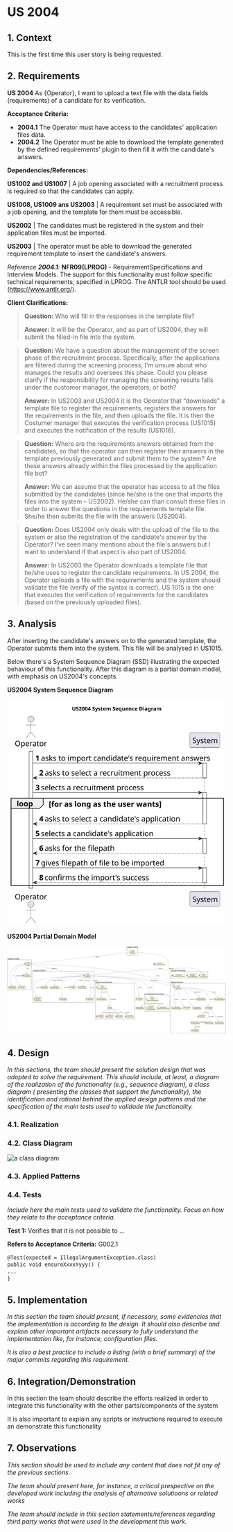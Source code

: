 # US 2004

## 1. Context

This is the first time this user story is being requested.

## 2. Requirements

**US 2004** As {Operator}, I want to upload a text file with the data fields (requirements) of a candidate for its
verification.

**Acceptance Criteria:**

- **2004.1** The Operator must have access to the candidates' application files data.
- **2004.2** The Operator must be able to download the template generated by the defined requirements' plugin to then fill
it with the candidate's answers.

**Dependencies/References:**

**US1002 and US1007** | A job opening associated with a recruitment process is required so that the candidates can apply.

**US1008, US1009 ans US2003** | A requirement set must be associated with a job opening, and the template for them must be
accessible.

**US2002** | The candidates must be registered in the system and their application files must be imported.

**US2003** | The operator must be able to download the generated requirement template to insert the candidate's answers.

_Reference **2004.1**:_ **NFR09(LPROG)** - RequirementSpecifications and Interview Models. The support for this functionality
must follow specific technical requirements, specified in LPROG. The ANTLR tool should be used (https://www.antlr.org/).


**Client Clarifications:**

> **Question:** Who will fill in the responses in the template file?
>
> **Answer:** It will be the Operator, and as part of US2004, they will submit the filled-in file into the system.


> **Question:** We have a question about the management of the screen phase of the recruitment process. Specifically, 
> after the applications are filtered during the screening process, I'm unsure about who manages the results and oversees
> this phase. Could you please clarify if the responsibility for managing the screening results falls under the customer
> manager, the operators, or both?
>
> **Answer:** In US2003 and US2004 it is the Operator that “downloads” a template file to register the requirements, 
> registers the answers for the requirements in the file,  and then uploads the file. It is then the Costumer manager
> that executes the verification process (US1015) and executes the notification of the results (US1016).


> **Question:** Where are the requirements answers obtained from the candidates, so that the operator can then register 
> their answers in the template previously generated and submit them to the system? Are these answers already within the 
> files processed by the application file bot?
>
> **Answer:** We can assume that the operator has access to all the files submitted by the candidates (since he/she is the
> one that imports the files into the system – US2002). He/she can than consult these files in order to answer the questions
> in the requirements template file. She/he then submits the file with the answers (US2004).


> **Question:** Does US2004 only deals with the upload of the file to the system or also the registration of the candidate's
> answer by the Operator? I've seen many mentions about the file's answers but I want to understand if that aspect is also
> part of US2004.
>
> **Answer:** In US2003 the Operator downloads a template file that he/she uses to register the candidate requirements. 
> In US 2004, the Operator uploads a file with the requirements and the system should validate the file (verify of the 
> syntax is correct). US 1015 is the one that executes the verification of requirements for the candidates (based on the
> previously uploaded files).

## 3. Analysis

After inserting the candidate's answers on to the generated template, the Operator submits them into the system. This file
will be analysed in US1015.

Below there's a System Sequence Diagram (SSD) illustrating the expected behaviour of this functionality. After this diagram
is a partial domain model, with emphasis on US2004's concepts.

**US2004 System Sequence Diagram**

![system sequence diagram](./US2004_SSD/US2004_SSD.svg)

**US2004 Partial Domain Model**

![Partial Domain Model](./US2004_Domain_Model/domain-model-us-2004.svg)

## 4. Design

*In this sections, the team should present the solution design that was adopted to solve the requirement. This should
include, at least, a diagram of the realization of the functionality (e.g., sequence diagram), a class diagram (
presenting the classes that support the functionality), the identification and rational behind the applied design
patterns and the specification of the main tests used to validade the functionality.*

### 4.1. Realization

### 4.2. Class Diagram

![a class diagram]()

### 4.3. Applied Patterns

### 4.4. Tests

*Include here the main tests used to validate the functionality. Focus on how they relate to the acceptance criteria.*

**Test 1:** Verifies that it is not possible to ...

**Refers to Acceptance Criteria:** G002.1

````
@Test(expected = IllegalArgumentException.class)
public void ensureXxxxYyyy() {
...
}
````

## 5. Implementation

*In this section the team should present, if necessary, some evidencies that the implementation is according to the
design. It should also describe and explain other important artifacts necessary to fully understand the implementation
like, for instance, configuration files.*

*It is also a best practice to include a listing (with a brief summary) of the major commits regarding this requirement.*

## 6. Integration/Demonstration

In this section the team should describe the efforts realized in order to integrate this functionality with the other
parts/components of the system

It is also important to explain any scripts or instructions required to execute an demonstrate this functionality

## 7. Observations

*This section should be used to include any content that does not fit any of the previous sections.*

*The team should present here, for instance, a critical prespective on the developed work including the analysis of
alternative solutioons or related works*

*The team should include in this section statements/references regarding third party works that were used in the
development this work.*